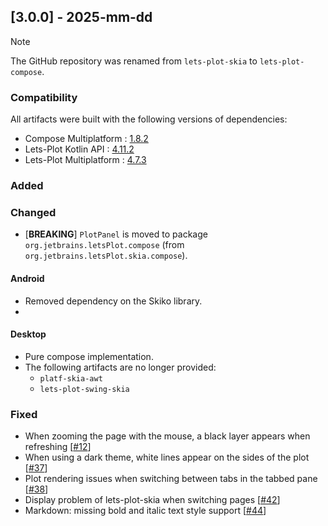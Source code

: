 ## [3.0.0] - 2025-mm-dd

> [!NOTE]
> The GitHub repository was renamed from `lets-plot-skia` to `lets-plot-compose`.

### Compatibility
                                                 
All artifacts were built with the following versions of dependencies:
- Compose Multiplatform : [1.8.2](https://github.com/JetBrains/compose-multiplatform/releases/tag/v1.8.2)
- Lets-Plot Kotlin API : [4.11.2](https://github.com/JetBrains/lets-plot-kotlin/releases/tag/v4.11.2)
- Lets-Plot Multiplatform : [4.7.3](https://github.com/JetBrains/lets-plot/releases/tag/v4.7.3)


### Added

### Changed

- [**BREAKING**]  `PlotPanel` is moved to package `org.jetbrains.letsPlot.compose` (from `org.jetbrains.letsPlot.skia.compose`).

                             
#### Android

- Removed dependency on the Skiko library.
- 

#### Desktop

- Pure compose implementation.
- The following artifacts are no longer provided: 
  - `platf-skia-awt`
  - `lets-plot-swing-skia`

### Fixed
                                  
- When zooming the page with the mouse, a black layer appears when refreshing [[#12](https://github.com/JetBrains/lets-plot-skia/issues/12)]                                     
- When using a dark theme, white lines appear on the sides of the plot [[#37](https://github.com/JetBrains/lets-plot-skia/issues/37)]
- Plot rendering issues when switching between tabs in the tabbed pane [[#38](https://github.com/JetBrains/lets-plot-skia/issues/38)]
- Display problem of lets-plot-skia when switching pages [[#42](https://github.com/JetBrains/lets-plot-skia/issues/42)]
- Markdown: missing bold and italic text style support [[#44](https://github.com/JetBrains/lets-plot-skia/issues/44)]
